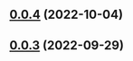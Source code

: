 

## [0.0.4](https://github.com/agmoss/use-query-rd/compare/0.0.3...0.0.4) (2022-10-04)

## [0.0.3](https://github.com/agmoss/use-query-rd/compare/0.0.2...0.0.3) (2022-09-29)
